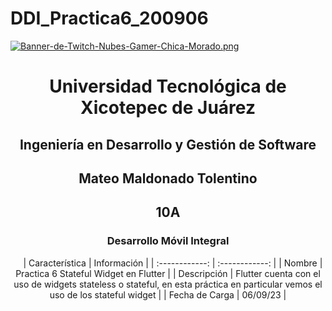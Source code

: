 # DDI_Practica6_200906

[![Banner-de-Twitch-Nubes-Gamer-Chica-Morado.png](https://i.postimg.cc/15q3LFXF/Banner-de-Twitch-Nubes-Gamer-Chica-Morado.png)](https://postimg.cc/MvzwBvyZ)

<div align="center">
  
# Universidad Tecnológica de Xicotepec de Juárez


## Ingeniería en Desarrollo y Gestión de Software
## Mateo Maldonado Tolentino 
## 10A
### Desarrollo Móvil Integral




&nbsp;
&nbsp;
|  Característica |  Información |
| :------------: | :------------: |
| Nombre  |  Practica 6 Stateful Widget en Flutter |
| Descripción  | Flutter cuenta con el uso de widgets stateless o stateful, en esta práctica en particular vemos el uso de los stateful widget |
|  Fecha de Carga | 06/09/23  |
